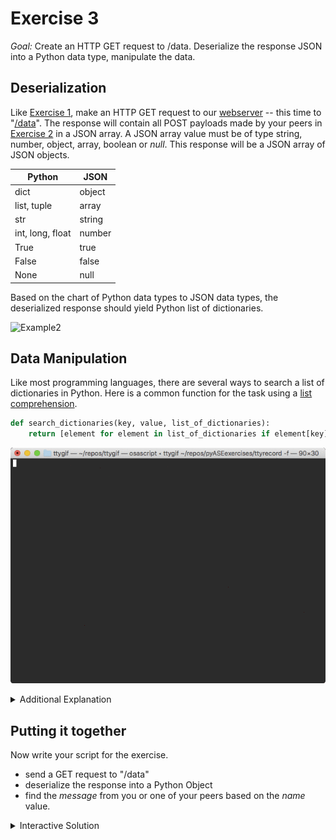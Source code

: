 # Exercise 3

_Goal:_ Create an HTTP GET request to /data. Deserialize the response JSON into a Python data type, manipulate the data.

## Deserialization

Like [Exercise 1](./pyExercise1.md), make an HTTP GET request to our [webserver](http://ec2-54-191-220-106.us-west-2.compute.amazonaws.com) -- this time to "[/data](http://ec2-54-191-220-106.us-west-2.compute.amazonaws.com/data)". The response will contain all POST payloads made by your peers in [Exercise 2](./pyExercise2.md) in a JSON array. A JSON array value must be of type string, number, object, array, boolean or _null_. This response will be a JSON array of JSON objects. 

| Python           | JSON   |
|------------------|--------|
| dict	           | object |
| list, tuple	   | array  |
| str	           | string |
| int, long, float | number |
| True	           | true   |
| False	           | false  |
| None	           | null   |

Based on the chart of Python data types to JSON data types, the deserialized response should yield Python list of dictionaries.

![Example2](.gifs/pyExample2.gif)

## Data Manipulation

Like most programming languages, there are several ways to search a list of dictionaries in Python. Here is a common function for the task using a [list comprehension](https://docs.python.org/3/tutorial/datastructures.html#list-comprehensions).

```python
def search_dictionaries(key, value, list_of_dictionaries):
    return [element for element in list_of_dictionaries if element[key] == value]
```

![Example3](./gifs/pyExample3.gif)

<details><summary>Additional Explanation</summary>
<p>

The basic syntax is:
```
[ expression for elememt in list if conditional ]
```
This is equivalent to:
```
for element in list:
    if conditional:
        expression
```
      
</p>
</details>


## Putting it together 

Now write your script for the exercise.
* send a GET request to "/data"
* deserialize the response into a Python Object
* find the _message_ from you or one of your peers based on the _name_ value.

<details><summary>Interactive Solution</summary>
<p>

![Exercise3](./gifs/pyExercise3.gif)
      
</p>
</details>